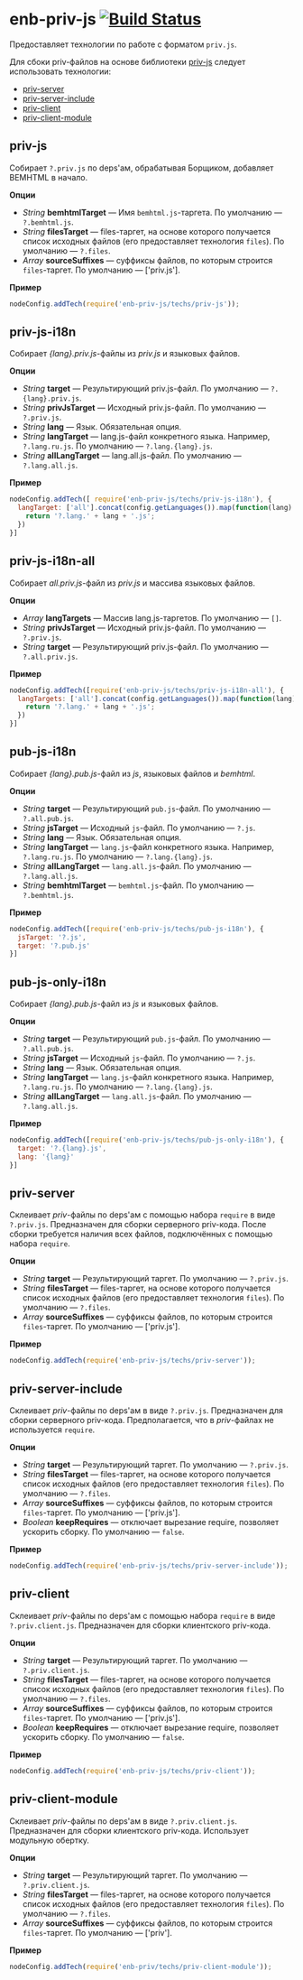 # enb-priv-js [![Build Status](https://travis-ci.org/enb-make/enb-priv-js.png?branch=master)](https://travis-ci.org/enb-make/enb-priv-js)

Предоставляет технологии по работе с форматом `priv.js`.

Для сбоки priv-файлов на основе библиотеки [priv-js](https://github.com/maxvipon/priv-js) следует использовать технологии:

* [priv-server](#priv-server)
* [priv-server-include](#priv-server-include)
* [priv-client](#priv-client)
* [priv-client-module](#priv-client-module)

## priv-js

Собирает `?.priv.js` по deps'ам, обрабатывая Борщиком, добавляет BEMHTML в начало.

**Опции**

* *String* **bemhtmlTarget** — Имя `bemhtml.js`-таргета. По умолчанию — `?.bemhtml.js`.
* *String* **filesTarget** — files-таргет, на основе которого получается список исходных файлов
  (его предоставляет технология `files`). По умолчанию — `?.files`.
* *Array* **sourceSuffixes** — суффиксы файлов, по которым строится `files`-таргет. По умолчанию — ['priv.js'].

**Пример**

```js
nodeConfig.addTech(require('enb-priv-js/techs/priv-js'));
```

## priv-js-i18n

Собирает *{lang}.priv.js*-файлы из *priv.js* и языковых файлов.

**Опции**

* *String* **target** — Результирующий priv.js-файл. По умолчанию — `?.{lang}.priv.js`.
* *String* **privJsTarget** — Исходный priv.js-файл. По умолчанию — `?.priv.js`.
* *String* **lang** — Язык. Обязательная опция.
* *String* **langTarget** — lang.js-файл конкретного языка. Например, `?.lang.ru.js`.
  По умолчанию — `?.lang.{lang}.js`.
* *String* **allLangTarget** — lang.all.js-файл. По умолчанию — `?.lang.all.js`.

**Пример**

```js
nodeConfig.addTech([ require('enb-priv-js/techs/priv-js-i18n'), {
  langTarget: ['all'].concat(config.getLanguages()).map(function(lang) {
    return '?.lang.' + lang + '.js';
  })
}]
```

## priv-js-i18n-all

Собирает *all.priv.js*-файл из *priv.js* и массива языковых файлов.

**Опции**

* *Array* **langTargets** — Массив lang.js-таргетов. По умолчанию — `[]`.
* *String* **privJsTarget** — Исходный priv.js-файл. По умолчанию — `?.priv.js`.
* *String* **target** — Результирующий priv.js-файл. По умолчанию — `?.all.priv.js`.

**Пример**

```js
nodeConfig.addTech([require('enb-priv-js/techs/priv-js-i18n-all'), {
  langTargets: ['all'].concat(config.getLanguages()).map(function(lang) {
    return '?.lang.' + lang + '.js';
  })
}]
```

## pub-js-i18n

Собирает *{lang}.pub.js*-файл из *js*, языковых файлов и *bemhtml*.

**Опции**

* *String* **target** — Результирующий `pub.js`-файл. По умолчанию — `?.all.pub.js`.
* *String* **jsTarget** — Исходный `js`-файл. По умолчанию — `?.js`.
* *String* **lang** — Язык. Обязательная опция.
* *String* **langTarget** — `lang.js`-файл конкретного языка. Например, `?.lang.ru.js`.
  По умолчанию — `?.lang.{lang}.js`.
* *String* **allLangTarget** — `lang.all.js`-файл. По умолчанию — `?.lang.all.js`.
* *String* **bemhtmlTarget** — `bemhtml.js`-файл. По умолчанию — `?.bemhtml.js`.

**Пример**

```js
nodeConfig.addTech([require('enb-priv-js/techs/pub-js-i18n'), {
  jsTarget: '?.js',
  target: '?.pub.js'
}]
```

## pub-js-only-i18n

Собирает *{lang}.pub.js*-файл из *js* и языковых файлов.

**Опции**

* *String* **target** — Результирующий `pub.js`-файл. По умолчанию — `?.all.pub.js`.
* *String* **jsTarget** — Исходный `js`-файл. По умолчанию — `?.js`.
* *String* **lang** — Язык. Обязательная опция.
* *String* **langTarget** — `lang.js`-файл конкретного языка. Например, `?.lang.ru.js`.
  По умолчанию — `?.lang.{lang}.js`.
* *String* **allLangTarget** — `lang.all.js`-файл. По умолчанию — `?.lang.all.js`.

**Пример**

```js
nodeConfig.addTech([require('enb-priv-js/techs/pub-js-only-i18n'), {
  target: '?.{lang}.js',
  lang: '{lang}'
}]
```

## priv-server

Склеивает *priv*-файлы по deps'ам с помощью набора `require` в виде `?.priv.js`.
Предназначен для сборки серверного priv-кода. После сборки требуется наличия всех файлов,
подключённых с помощью набора `require`.

**Опции**

* *String* **target** — Результирующий таргет. По умолчанию — `?.priv.js`.
* *String* **filesTarget** — files-таргет, на основе которого получается список исходных файлов
 (его предоставляет технология `files`). По умолчанию — `?.files`.
* *Array* **sourceSuffixes** — суффиксы файлов, по которым строится `files`-таргет. По умолчанию — ['priv.js'].

**Пример**

```js
nodeConfig.addTech(require('enb-priv-js/techs/priv-server'));
```

## priv-server-include

Склеивает *priv*-файлы по deps'ам в виде `?.priv.js`. Предназначен для сборки серверного priv-кода.
Предполагается, что в *priv*-файлах не используется `require`.

**Опции**

* *String* **target** — Результирующий таргет. По умолчанию — `?.priv.js`.
* *String* **filesTarget** — files-таргет, на основе которого получается список исходных файлов
  (его предоставляет технология `files`). По умолчанию — `?.files`.
* *Array* **sourceSuffixes** — суффиксы файлов, по которым строится `files`-таргет. По умолчанию — ['priv.js'].
* *Boolean* **keepRequires** — отключает вырезание require, позволяет ускорить сборку. По умолчанию — `false`.

**Пример**

```js
nodeConfig.addTech(require('enb-priv-js/techs/priv-server-include'));
```

## priv-client

Склеивает *priv*-файлы по deps'ам с помощью набора `require` в виде `?.priv.client.js`.
Предназначен для сборки клиентского priv-кода.

**Опции**

* *String* **target** — Результирующий таргет. По умолчанию — `?.priv.client.js`.
* *String* **filesTarget** — files-таргет, на основе которого получается список исходных файлов 
  (его предоставляет технология `files`). По умолчанию — `?.files`.
* *Array* **sourceSuffixes** — суффиксы файлов, по которым строится `files`-таргет. По умолчанию — ['priv.js'].
* *Boolean* **keepRequires** — отключает вырезание require, позволяет ускорить сборку. По умолчанию — `false`.

**Пример**

```js
nodeConfig.addTech(require('enb-priv-js/techs/priv-client'));
```

## priv-client-module

Склеивает *priv*-файлы по deps'ам в виде `?.priv.client.js`. Предназначен для сборки клиентского priv-кода.
Использует модульную обертку.

**Опции**

* *String* **target** — Результирующий таргет. По умолчанию — `?.priv.client.js`.
* *String* **filesTarget** — files-таргет, на основе которого получается список исходных файлов
  (его предоставляет технология `files`). По умолчанию — `?.files`.
* *Array* **sourceSuffixes** — суффиксы файлов, по которым строится `files`-таргет. По умолчанию — ['priv'].

**Пример**

```js
nodeConfig.addTech(require('enb-priv/techs/priv-client-module'));
```
